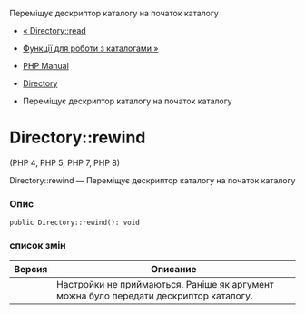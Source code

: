 Переміщує дескриптор каталогу на початок каталогу

-   [« Directory::read](directory.read.md)
    
-   [Функції для роботи з каталогами »](ref.dir.md)
    
-   [PHP Manual](index.md)
    
-   [Directory](class.directory.md)
    
-   Переміщує дескриптор каталогу на початок каталогу
    

# Directory::rewind

(PHP 4, PHP 5, PHP 7, PHP 8)

Directory::rewind — Переміщує дескриптор каталогу на початок каталогу

### Опис

```methodsynopsis
public Directory::rewind(): void
```

### список змін

| Версия | Описание                                                                              |
|--------|---------------------------------------------------------------------------------------|
|        | Настройки не приймаються. Раніше як аргумент можна було передати дескриптор каталогу. |